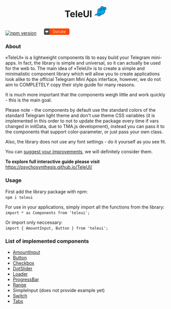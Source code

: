 <h1>
    <p align="center">
        TeleUI <img src="images/TeleUI logo.png" height="40" alt="TeleUI logo" />
    </p>
</h1>

[![npm version](https://img.shields.io/npm/v/teleui?color=%23047dec)](https://www.npmjs.org/package/teleui)      [![donation link](images/Donate.png)](https://psychosynthesis.github.io/Donation/)

### About

«TeleUI» is a lightweight components lib to easy build your Telegram mini-apps. In fact, the library is simple and universal, so it can actually be used for the web to. The main idea of «TeleUI» is to create a simple and minimalistic component library which will allow you to create applications look alike to the official Telegram Mini Apps interface, however, we do not aim to COMPLETELY copy their style guide for many reasons.

It is much more important that the components weigh little and work quickly - this is the main goal.

Please note - the components by default use the standard colors of the standard Telegram light theme and don't use theme CSS variables (it is implemented in this order to not to update the package every time if vars changed in initData, due to TMA.js development), instead you can pass it to the components that support color-parameter, or just pass your own class.

Also, the library does not use any font settings - do it yourself as you see fit.

You can [suggest your improvements](https://github.com/Psychosynthesis/TeleUI), we will definitely consider them.

**To explore full interactive guide please visit** https://psychosynthesis.github.io/TeleUI/

### Usage
First add the library package with npm: \
`npm i teleui`

For use in your applications, simply import all the functions from the library: \
`import * as Components from 'teleui';`

Or import only neccessary: \
`import { AmountInput, Button } from 'teleui';`

### List of implemented components
 - [AmountInput](https://psychosynthesis.github.io/TeleUI#amount-input)
 - [Button](https://psychosynthesis.github.io/TeleUI#button-component)
 - [Checkbox](https://psychosynthesis.github.io/TeleUI#checkbox-component)
 - [DotSlider](https://psychosynthesis.github.io/TeleUI#dot-slider)
 - [Loader](https://psychosynthesis.github.io/TeleUI#loader-component)
 - [ProgressBar](https://psychosynthesis.github.io/TeleUI#progress-bar)
 - [Range](https://psychosynthesis.github.io/TeleUI#range-component)
 - SimpleInput (does not provide example yet)
 - [Switch](https://psychosynthesis.github.io/TeleUI#switch-component)
 - [Tabs](https://psychosynthesis.github.io/TeleUI#tabs-component)

